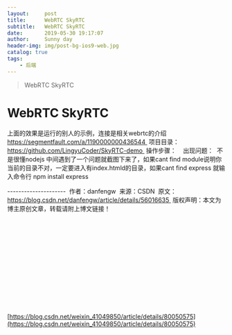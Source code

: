 ```yaml
---
layout:     post
title:      WebRTC SkyRTC
subtitle:   WebRTC SkyRTC
date:       2019-05-30 19:17:07
author:     Sunny day
header-img: img/post-bg-ios9-web.jpg
catalog: true
tags:
    - 后端
---
```


>WebRTC SkyRTC

# WebRTC SkyRTC


上面的效果是运行的别人的示例，连接是相关webrtc的介绍 
https://segmentfault.com/a/1190000000436544 
项目目录：https://github.com/LingyuCoder/SkyRTC-demo 
操作步骤： 
 
出现问题： 
不是很懂nodejs 中间遇到了一个问题就截图下来了，如果cant find module说明你当前的目录不对，一定要进入有index.htmld的目录，如果cant find express 就输入命令行 npm install express 

--------------------- 
作者：danfengw 
来源：CSDN 
原文：https://blog.csdn.net/danfengw/article/details/56016635 
版权声明：本文为博主原创文章，转载请附上博文链接！

 

 

 

 

 

 

 

[https://blog.csdn.net/weixin_41049850/article/details/80050575](https://blog.csdn.net/weixin_41049850/article/details/80050575)

